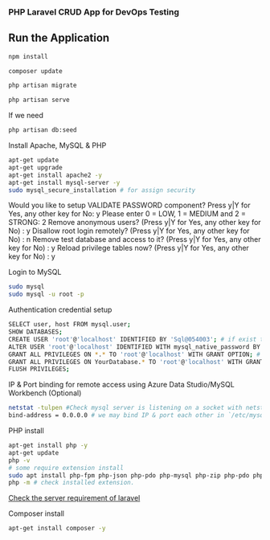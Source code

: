 ### PHP Laravel CRUD App for DevOps Testing

## Run the Application
```bash
npm install
```
```bash
composer update
```
```bash
php artisan migrate
```
```bash
php artisan serve
```
If we need
```bash
php artisan db:seed
```

Install Apache, MySQL & PHP
```bash
apt-get update
apt-get upgrade
apt-get install apache2 -y
apt-get install mysql-server -y
sudo mysql_secure_installation # for assign security
```
Would you like to setup VALIDATE PASSWORD component? Press y|Y for Yes, any other key for No: y
Please enter 0 = LOW, 1 = MEDIUM and 2 = STRONG: 2
Remove anonymous users? (Press y|Y for Yes, any other key for No) : y
Disallow root login remotely? (Press y|Y for Yes, any other key for No) : n
Remove test database and access to it? (Press y|Y for Yes, any other key for No) : y
Reload privilege tables now? (Press y|Y for Yes, any other key for No) : y

Login to MySQL
```bash
sudo mysql
sudo mysql -u root -p
```

Authentication credential setup
```bash
SELECT user, host FROM mysql.user;
SHOW DATABASES;
CREATE USER 'root'@'localhost' IDENTIFIED BY 'Sql@054003'; # if exist then
ALTER USER 'root'@'localhost' IDENTIFIED WITH mysql_native_password BY 'Sql@054003';
GRANT ALL PRIVILEGES ON *.* TO 'root'@'localhost' WITH GRANT OPTION; # or
GRANT ALL PRIVILEGES ON YourDatabase.* TO 'root'@'localhost' WITH GRANT OPTION;
FLUSH PRIVILEGES;
```

IP & Port binding for remote access using Azure Data Studio/MySQL Workbench (Optional)
```bash
netstat -tulpen #Check mysql server is listening on a socket with netstat:
bind-address = 0.0.0.0 # we may bind IP & port each other in `/etc/mysql/my.cnf` file
```

PHP install
```bash
apt-get install php -y
apt-get update
php -v
# some require extension install
sudo apt install php-fpm php-json php-pdo php-mysql php-zip php-pdo php-mbstring php-curl php-xml php-pear php-bcmath
php -m # check installed extension.
```
[Check the server requirement of laravel](https://laravel.com/docs/10.x/deployment#server-requirements)

Composer install
```bash
apt-get install composer -y
```